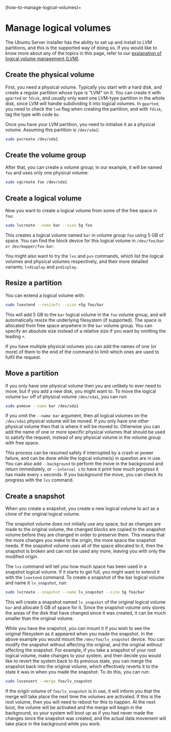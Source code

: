 (how-to-manage-logical-volumes)=
# Manage logical volumes

The Ubuntu Server installer has the ability to set up and install to LVM partitions, and this is the supported way of doing so. If you would like to know more about any of the topics in this page, refer to our [explanation of logical volume management (LVM)](../explanation/about-logical-volume-management-lvm.md).

## Create the physical volume

First, you need a physical volume. Typically you start with a hard disk, and create a regular partition whose type is “LVM” on it. You can create it with `gparted` or `fdisk`, and usually only want one LVM-type partition in the whole disk, since LVM will handle subdividing it into logical volumes. In `gparted`, you need to check the `lvm` flag when creating the partition, and with `fdisk`, tag the type with code `8e`.

Once you have your LVM partition, you need to initialise it as a physical volume. Assuming this partition is `/dev/sda1`:

```bash
sudo pvcreate /dev/sda1
```

## Create the volume group

After that, you can create a volume group; in our example, it will be named `foo` and uses only one physical volume:

```bash
sudo vgcreate foo /dev/sda1
```

## Create a logical volume

Now you want to create a logical volume from some of the free space in `foo`:

```bash
sudo lvcreate --name bar --size 5g foo
```

This creates a logical volume named `bar` in volume group `foo` using 5 GB of space. You can find the block device for this logical volume in `/dev/foo/bar or dev/mapper/foo-bar`.

You might also want to try the `lvs` and `pvs` commands, which list the logical volumes and physical volumes respectively, and their more detailed variants; `lvdisplay` and `pvdisplay`.

## Resize a partition

You can extend a logical volume with:

```bash
sudo lvextend --resizefs --size +5g foo/bar
```

This will add 5 GB to the `bar` logical volume in the `foo` volume group, and will automatically resize the underlying filesystem (if supported). The space is allocated from free space anywhere in the `bar` volume group. You can specify an absolute size instead of a relative size if you want by omitting the leading `+`.

If you have multiple physical volumes you can add the names of one (or more) of them to the end of the command to limit which ones are used to fulfil the request.

## Move a partition

If you only have one physical volume then you are unlikely to ever need to move, but if you add a new disk, you might want to. To move the logical volume `bar` off of physical volume `/dev/sda1`, you can run:

```bash
sudo pvmove --name bar /dev/sda1
```

If you omit the `--name bar` argument, then all logical volumes on the `/dev/sda1` physical volume will be moved. If you only have one other physical volume then that is where it will be moved to. Otherwise you can add the name of one or more specific physical volumes that should be used to satisfy the request, instead of any physical volume in the volume group with free space.

This process can be resumed safely if interrupted by a crash or power failure, and can be done while the logical volume(s) in question are in use. You can also add `--background` to perform the move in the background and return immediately, or `--interval s` to have it print how much progress it has made every `s` seconds. If you background the move, you can check its progress with the `lvs` command.

## Create a snapshot

When you create a snapshot, you create a new logical volume to act as a clone of the original logical volume.

The snapshot volume does not initially use any space, but as changes are made to the original volume, the changed blocks are copied to the snapshot volume before they are changed in order to preserve them. This means that the more changes you make to the origin, the more space the snapshot needs. If the snapshot volume uses all of the space allocated to it, then the snapshot is broken and can not be used any more, leaving you with only the modified origin.

The `lvs` command will tell you how much space has been used in a snapshot logical volume. If it starts to get full, you might want to extend it with the `lvextend` command. To create a snapshot of the bar logical volume and name it `lv_snapshot`, run:

```bash
sudo lvcreate --snapshot --name lv_snapshot --size 5g foo/bar
```

This will create a snapshot named `lv_snapshot` of the original logical volume `bar` and allocate 5 GB of space for it. Since the snapshot volume only stores the areas of the disk that have changed since it was created, it can be much smaller than the original volume.

While you have the snapshot, you can mount it if you wish to see the original filesystem as it appeared when you made the snapshot. In the above example you would mount the `/dev/foo/lv_snapshot` device. You can modify the snapshot without affecting the original, and the original without affecting the snapshot. For example, if you take a snapshot of your root logical volume, make changes to your system, and then decide you would like to revert the system back to its previous state, you can merge the snapshot back into the original volume, which effectively reverts it to the state it was in when you made the snapshot. To do this, you can run:

```bash
sudo lvconvert --merge foo/lv_snapshot
```

If the origin volume of `foo/lv_snapshot` is in use, it will inform you that the merge will take place the next time the volumes are activated. If this is the root volume, then you will need to reboot for this to happen. At the next boot, the volume will be activated and the merge will begin in the background, so your system will boot up as if you had never made the changes since the snapshot was created, and the actual data movement will take place in the background while you work.
